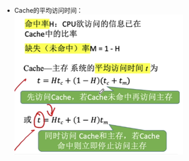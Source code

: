 


- Cache的平均访问时间：![输入图片说明](/imgs/2025-10-06/xYS63R5w7nPR6dm2.png)
<!--stackedit_data:
eyJoaXN0b3J5IjpbLTMxODQ5NzMxOF19
-->